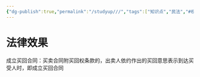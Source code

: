 ```yaml
---
{"dg-publish":true,"permalink":"/studyup///","tags":["知识点","民法","#权利","#民法权利"]}
---
```


# 法律效果
成立买回合同：买卖合同附买回权条款的，出卖人依约作出的买回意思表示到达买受人时，即成立买回合同